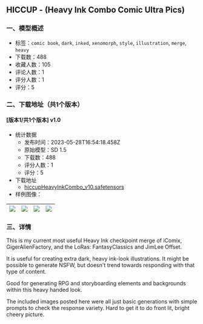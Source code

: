 ## HICCUP - (Heavy Ink Combo Comic Ultra Pics)
### 一、模型概述

- 标签：`comic book`, `dark`, `inked`, `xenomorph`, `style`, `illustration`, `merge`, `heavy`
- 下载数：488
- 收藏人数：105
- 评论人数：1
- 评分人数：1
- 评分：5

### 二、下载地址（共1个版本）

#### [版本1/共1个版本] v1.0

- 统计数据
  - 发布时间：2023-05-28T16:54:18.458Z
  - 原始模型：SD 1.5
  - 下载数：488
  - 评分人数：1
  - 评分：5
- 下载地址
  - [hiccupHeavyInkCombo_v10.safetensors](https://civitai.com/api/download/models/83776)
- 样例图像：

| <img src="https://image.civitai.com/xG1nkqKTMzGDvpLrqFT7WA/199606af-24cf-4254-afa1-4759a1f6cf65/width=450/946658.jpeg" /> | <img src="https://image.civitai.com/xG1nkqKTMzGDvpLrqFT7WA/956f2dfe-b14f-4473-9175-6f2275c24772/width=450/946610.jpeg" /> | <img src="https://image.civitai.com/xG1nkqKTMzGDvpLrqFT7WA/ea219b7c-168b-4e3e-b089-f04b128190a7/width=450/946657.jpeg" /> | <img src="https://image.civitai.com/xG1nkqKTMzGDvpLrqFT7WA/90a8dbdb-bd5c-4952-adc8-c7352cddba0d/width=450/946655.jpeg" /> |
| ---- | ---- | ---- | ---- |


### 三、详情
<p>This is my current most useful Heavy Ink checkpoint merge of iComix, GigerAlienFactory, and the LoRas: FantasyClassics and JimLee Offset. </p><p></p><p>It is useful for creating extra dark, heavy ink-look illustrations. It might be possible to generate NSFW, but doesn't trend towards responding with that type of content. </p><p>Good for generating RPG and storyboarding elements and backgrounds within this heavy handed look. </p><p>The included images posted here were all just basic generations with simple prompts to check the response variety. Hard to get it to do front lit, bright cheery picture.</p>